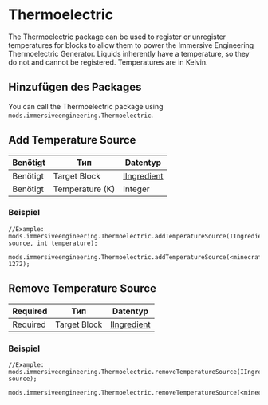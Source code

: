 # Thermoelectric
The Thermoelectric package can be used to register or unregister temperatures for blocks to allow them to power the Immersive Engineering Thermoelectric Generator. Liquids inherently have a temperature, so they do not and cannot be registered. Temperatures are in Kelvin.

## Hinzufügen des Packages
You can call the Thermoelectric package using `mods.immersiveengineering.Thermoelectric`.

## Add Temperature Source

| Benötigt | Тип             | Datentyp                                            |
| -------- | --------------- | --------------------------------------------------- |
| Benötigt | Target Block    | [IIngredient](/Vanilla/Variable_Types/IIngredient/) |
| Benötigt | Temperature (K) | Integer                                             |

### Beispiel
```zenscript
//Example:
mods.immersiveengineering.Thermoelectric.addTemperatureSource(IIngredient source, int temperature);

mods.immersiveengineering.Thermoelectric.addTemperatureSource(<minecraft:obsidian>, 1272);
```


## Remove Temperature Source

| Required | Тип          | Datentyp                                            |
| -------- | ------------ | --------------------------------------------------- |
| Required | Target Block | [IIngredient](/Vanilla/Variable_Types/IIngredient/) |

### Beispiel
```zenscript
//Example:
mods.immersiveengineering.Thermoelectric.removeTemperatureSource(IIngredient source);

mods.immersiveengineering.Thermoelectric.removeTemperatureSource(<minecraft:obsidian>);
```

